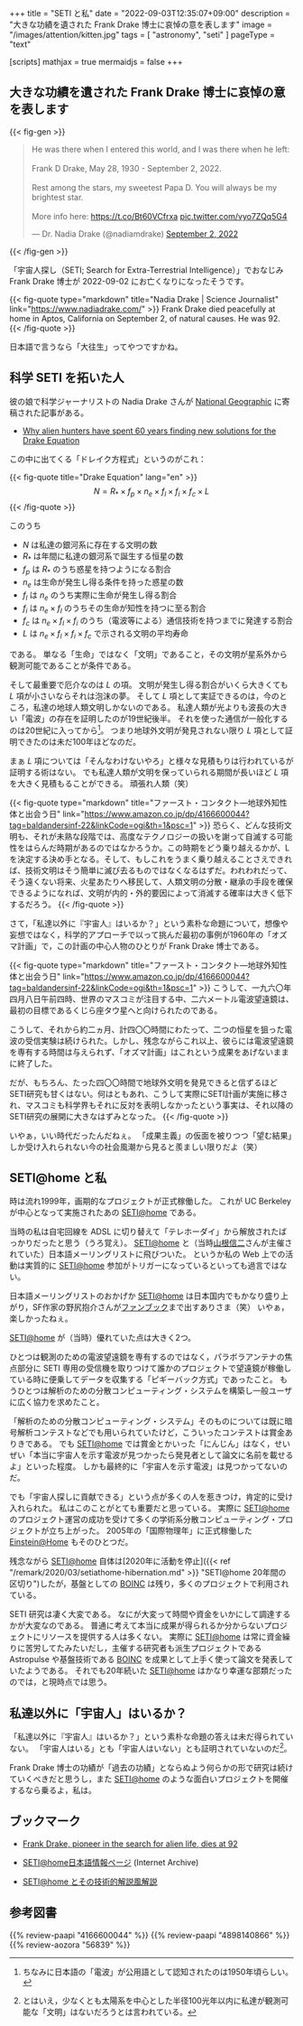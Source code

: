 +++
title = "SETI と私"
date =  "2022-09-03T12:35:07+09:00"
description = "大きな功績を遺された Frank Drake 博士に哀悼の意を表します"
image = "/images/attention/kitten.jpg"
tags = [ "astronomy", "seti" ]
pageType = "text"

[scripts]
  mathjax = true
  mermaidjs = false
+++

## 大きな功績を遺された Frank Drake 博士に哀悼の意を表します

{{< fig-gen >}}
<blockquote class="twitter-tweet"><p lang="en" dir="ltr">He was there when I entered this world, and I was there when he left:<br><br>Frank D Drake, May 28, 1930 - September 2, 2022.<br><br>Rest among the stars, my sweetest Papa D. You will always be my brightest star.<br><br>More info here: <a href="https://t.co/Bt60VCfrxa">https://t.co/Bt60VCfrxa</a> <a href="https://t.co/vyo7ZQq5G4">pic.twitter.com/vyo7ZQq5G4</a></p>&mdash; Dr. Nadia Drake (@nadiamdrake) <a href="https://twitter.com/nadiamdrake/status/1565712880602730497?ref_src=twsrc%5Etfw">September 2, 2022</a></blockquote>
{{< /fig-gen >}}

「宇宙人探し（SETI; Search for Extra-Terrestrial Intelligence）」でおなじみ Frank Drake 博士が 2022-09-02 にお亡くなりになったそうです。

{{< fig-quote type="markdown" title="Nadia Drake | Science Journalist" link="https://www.nadiadrake.com/" >}}
Frank Drake died peacefully at home in Aptos, California on September 2, of natural causes. He was 92.
{{< /fig-quote >}}

日本語で言うなら「大往生」ってやつですかね。

## 科学 SETI を拓いた人

彼の娘で科学ジャーナリストの Nadia Drake さんが [National Geographic](https://www.nationalgeographic.com/) に寄稿された記事がある。

- [Why alien hunters have spent 60 years finding new solutions for the Drake Equation](https://www.nationalgeographic.com/science/article/why-alien-hunters-have-spent-60-years-finding-new-solutions-for-the-drake-equation)

この中に出てくる「ドレイク方程式」というのがこれ：

{{< fig-quote title="Drake Equation" lang="en" >}}
$$
    N = R_* \times f_p \times n_e \times f_l \times f_i \times f_c \times L
$$
{{< /fig-quote >}}

このうち

- $N$ は私達の銀河系に存在する文明の数
- $R_*$ は年間に私達の銀河系で誕生する恒星の数
- $f_p$ は $R_*$ のうち惑星を持つようになる割合
- $n_e$ は生命が発生し得る条件を持った惑星の数
- $f_l$ は $n_e$ のうち実際に生命が発生し得る割合
- $f_i$ は $n_e \times f_l$ のうちその生命が知性を持つに至る割合
- $f_c$ は $n_e \times f_l \times f_i$ のうち（電波等による）通信技術を持つまでに発達する割合
- $L$ は $n_e \times f_l \times f_i \times f_c$ で示される文明の平均寿命

である。
単なる「生命」ではなく「文明」であること，その文明が星系外から観測可能であることが条件である。

そして最重要で厄介なのは $L$ の項。
文明が発生し得る割合がいくら大きくても $L$ 項が小さいならそれは泡沫の夢。
そして $L$ 項として実証できるのは，今のところ，私達の地球人類文明しかないのである。
私達人類が光よりも波長の大きい「電波」の存在を証明したのが19世紀後半。
それを使った通信が一般化するのは20世紀に入ってから[^r1]。
つまり地球外文明が発見されない限り $L$ 項として証明できたのは未だ100年ほどなのだ。

[^r1]: ちなみに日本語の「電波」が公用語として認知されたのは1950年頃らしい。

まぁ $L$ 項については「そんなわけないやろ」と様々な見積もりは行われているが証明する術はない。
でも私達人類が文明を保っていられる期間が長いほど $L$ 項を大きく見積もることができる。
頑張れ人類（笑）

{{< fig-quote type="markdown" title="ファースト・コンタクト―地球外知性体と出会う日" link="https://www.amazon.co.jp/dp/4166600044?tag=baldandersinf-22&linkCode=ogi&th=1&psc=1" >}}
恐らく、どんな技術文明も、それが未熟な段階では、高度なテクノロジーの扱いを謝って自滅する可能性をはらんだ時期があるのではなかろうか。この時期をどう乗り越えるかが、Lを決定する決め手となる。そして、もしこれをうまく乗り越えることさえできれば、技術文明はそう簡単に滅び去るものではなくなるはずだ。われわれだって、そう遠くない将来、火星あたりへ移民して、人類文明の分散・継承の手段を確保できるようになれば、文明が内的・外的要因によって消滅する確率は大きく低下するだろう。
{{< /fig-quote >}}

さて，「私達以外に『宇宙人』はいるか？」という素朴な命題について，想像や妄想ではなく，科学的アプローチで以って挑んだ最初の事例が1960年の「オズマ計画」で，この計画の中心人物のひとりが Frank Drake 博士である。

{{< fig-quote type="markdown" title="ファースト・コンタクト―地球外知性体と出会う日" link="https://www.amazon.co.jp/dp/4166600044?tag=baldandersinf-22&linkCode=ogi&th=1&psc=1" >}}
こうして、一九六〇年四月八日午前四時、世界のマスコミが注目する中、二六メートル電波望遠鏡は、最初の目標であるくじら座タウ星へと向けられたのである。

こうして、それから約二ヵ月、計四〇〇時間にわたって、二つの恒星を狙った電波の受信実験は続けられた。しかし、残念ながらこれ以上、彼らには電波望遠鏡を専有する時間は与えられず、「オズマ計画」はこれという成果をあげないままに終了した。

だが、もちろん、たった四〇〇時間で地球外文明を発見できると信ずるほどSETI研究も甘くはない。何はともあれ、こうして実際にSETI計画が実施に移され、マスコミも科学界もそれに反対を表明しなかったという事実は、それ以降のSETI研究の展開に大きなはずみとなった。
{{< /fig-quote >}}

いやぁ，いい時代だったんだねぇ。
「成果主義」の仮面を被りつつ「望む結果」しか受け入れられない今の社会風潮から見ると羨ましい限りだよ（笑）

## SETI@home と私

時は流れ1999年，画期的なプロジェクトが正式稼働した。
これが UC Berkeley が中心となって実施されたあの [SETI@home](https://setiathome.ssl.berkeley.edu/) である。

当時の私は自宅回線を ADSL に切り替えて「テレホーダイ」から解放されたばっかりだったと思う（うろ覚え）。
[SETI@home] と（当時[山根信二](https://twitter.com/shinjiyamane)さんが主催されていた）日本語メーリングリストに飛びついた。
というか私の Web 上での活動は実質的に [SETI@home] 参加がトリガーになっているといっても過言ではない。

日本語メーリングリストのおかげか [SETI@home] は日本国内でもかなり盛り上がり，SF作家の野尻抱介さんが[ファンブック](https://www.amazon.co.jp/dp/4898140866?tag=baldandersinf-22&linkCode=ogi&th=1&psc=1)まで出すありさま（笑） いやぁ，楽しかったねぇ。

[SETI@home] が（当時）優れていた点は大きく2つ。

ひとつは観測のための電波望遠鏡を専有するのではなく，パラボラアンテナの焦点部分に SETI 専用の受信機を取りつけて誰かのプロジェクトで望遠鏡が稼働している時に便乗してデータを収集する「ピギーバック方式」であったこと。
もうひとつは解析のための分散コンピューティング・システムを構築し一般ユーザに広く協力を求めたこと。

「解析のための分散コンピューティング・システム」そのものについては既に暗号解析コンテストなどでも用いられていたけど，こういったコンテストは賞金ありきである。
でも [SETI@home] では賞金とかいった「にんじん」はなく，せいぜい「本当に宇宙人を示す電波が見つかったら発見者として論文に名前を載せるよ」といった程度。
しかも最終的に「宇宙人を示す電波」は見つかってないのだ。

でも「宇宙人探しに貢献できる」という点が多くの人を惹きつけ，肯定的に受け入れられた。
私はこのことがとても重要だと思っている。
実際に [SETI@home] のプロジェクト運営の成功を受けて多くの学術系分散コンピューティング・プロジェクトが立ち上がった。
2005年の「国際物理年」に正式稼働した [Einstein@Home](https://einsteinathome.org/) もそのひとつだ。

残念ながら [SETI@home] 自体は[2020年に活動を停止]({{< ref "/remark/2020/03/setiathome-hibernation.md" >}} "SETI@home 20年間の区切り")したが，基盤としての [BOINC] は残り，多くのプロジェクトで利用されている。

SETI 研究は凄く大変である。
なにが大変って時間や資金をいかにして調達するかが大変なのである。
普通に考えて本当に成果が得られるか分からないプロジェクトにリソースを提供する人は多くない。
実際に [SETI@home] は常に資金繰りに苦労してたみたいだし，主催する研究者も派生プロジェクトである Astropulse や基盤技術である  [BOINC]  を成果として上手く使って論文を発表していたようである。
それでも20年続いた [SETI@home] はかなり幸運な部類だったのでは，と現時点では思う。

## 私達以外に「宇宙人」はいるか？

「私達以外に『宇宙人』はいるか？」という素朴な命題の答えは未だ得られていない。
「宇宙人はいる」とも「宇宙人はいない」とも証明されていないのだ[^s1]。

[^s1]: とはいえ，少なくとも太陽系を中心とした半径100光年以内に私達が観測可能な「文明」はないだろうとは言われている。

Frank Drake 博士の功績が「過去の功績」とならぬよう何らかの形で研究は続けていくべきだと思うし，また [SETI@home] のような面白いプロジェクトを開催するなら乗るよ，私は。

## ブックマーク

- [Frank Drake, pioneer in the search for alien life, dies at 92](https://www.nationalgeographic.com/science/article/frank-drake-pioneer-in-the-search-for-alien-life-dies-at-92)
- [SETI@home日本語情報ページ](https://web.archive.org/web/20110920070737/http://www.planetary.or.jp/setiathome/) (Internet Archive)

- [SETI@home とその技術的解説風解説](http://huaa.baldanders.info/seti@home/technote.html)

[SETI@home]: https://setiathome.ssl.berkeley.edu/
[BOINC]: https://boinc.berkeley.edu/

## 参考図書

{{% review-paapi "4166600044" %}} <!-- ファースト・コンタクト -->
{{% review-paapi "4898140866" %}} <!-- SETI@homeファンブック -->
{{% review-aozora "56839" %}} <!-- ニャルラトホテプ -->
